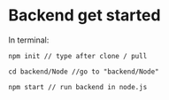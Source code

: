 # Backend get started
In terminal:

```
npm init // type after clone / pull
```
```
cd backend/Node //go to "backend/Node"
```
```
npm start // run backend in node.js
```